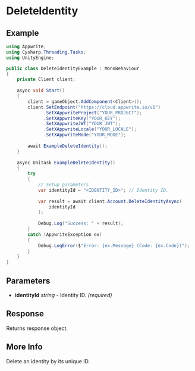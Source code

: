 # DeleteIdentity

## Example

```csharp
using Appwrite;
using Cysharp.Threading.Tasks;
using UnityEngine;

public class DeleteIdentityExample : MonoBehaviour
{
    private Client client;
    
    async void Start()
    {
        client = gameObject.AddComponent<Client>();
        client.SetEndpoint("https://cloud.appwrite.io/v1")
              .SetXAppwriteProject("YOUR_PROJECT");
              .SetXAppwriteKey("YOUR_KEY");
              .SetXAppwriteJWT("YOUR_JWT");
              .SetXAppwriteLocale("YOUR_LOCALE");
              .SetXAppwriteMode("YOUR_MODE");
        
        await ExampleDeleteIdentity();
    }
    
    async UniTask ExampleDeleteIdentity()
    {
        try
        {
            // Setup parameters
            var identityId = "<IDENTITY_ID>"; // Identity ID.
            
            var result = await client.Account.DeleteIdentityAsync(
                identityId
            );
            
            Debug.Log("Success: " + result);
        }
        catch (AppwriteException ex)
        {
            Debug.LogError($"Error: {ex.Message} (Code: {ex.Code})");
        }
    }
}
```

## Parameters

- **identityId** *string* - Identity ID. *(required)*

## Response

Returns response object.
## More Info

Delete an identity by its unique ID.

